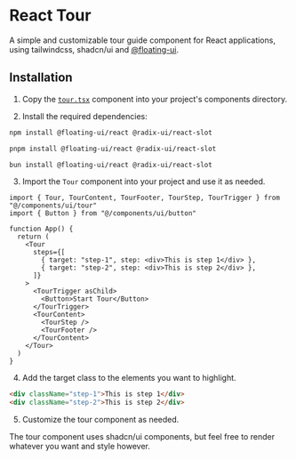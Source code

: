 # React Tour

A simple and customizable tour guide component for React applications, using tailwindcss, shadcn/ui and [@floating-ui](https://floating-ui.com/).

## Installation

1. Copy the [`tour.tsx`](src/components/ui/tour.tsx) component into your project's components directory.

2. Install the required dependencies:

```bash
npm install @floating-ui/react @radix-ui/react-slot
```
```bash
pnpm install @floating-ui/react @radix-ui/react-slot
```
```bash
bun install @floating-ui/react @radix-ui/react-slot
```

3. Import the `Tour` component into your project and use it as needed.

```tsx
import { Tour, TourContent, TourFooter, TourStep, TourTrigger } from "@/components/ui/tour"
import { Button } from "@/components/ui/button"

function App() {
  return (
    <Tour
      steps={[
        { target: "step-1", step: <div>This is step 1</div> },
        { target: "step-2", step: <div>This is step 2</div> },
      ]}
    >
      <TourTrigger asChild>
        <Button>Start Tour</Button>
      </TourTrigger>
      <TourContent>
        <TourStep />
        <TourFooter />
      </TourContent>
    </Tour>
  )
}
```

4. Add the target class to the elements you want to highlight.

```html
<div className="step-1">This is step 1</div>
<div className="step-2">This is step 2</div>
```

5. Customize the tour component as needed.

The tour component uses shadcn/ui components, but feel free to render whatever you want and style however.
